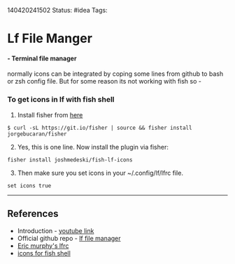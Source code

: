 140420241502
Status: #idea
Tags: 

# Lf File Manger
#### - Terminal file manager
 normally icons can be integrated by coping some lines from github to bash or zsh config file.
 But for some reason its not working with fish so -

 ### To get icons in lf with fish shell
 1. Install fisher from [here](https://github.com/jorgebucaran/fisher)
```
$ curl -sL https://git.io/fisher | source && fisher install jorgebucaran/fisher
```
2. Yes, this is one line. Now install the plugin via fisher:
```
fisher install joshmedeski/fish-lf-icons
```
3. Then make sure you set icons in your ~/.config/lf/lfrc file.
```
set icons true
```


___
## References
- Introduction - [youtube link](https://www.youtube.com/watch?v=2oWqD3JCXuI)
- Official github repo - [lf file manager](https://github.com/gokcehan/lf)
- [Eric murphy's lfrc](https://github.com/ericmurphyxyz/dotfiles/blob/master/.config/lf/lfrc)
- [icons for fish shell](https://parasurv.neocities.org/linux-wiki/how-to-lf-icons-with-fish-shell)